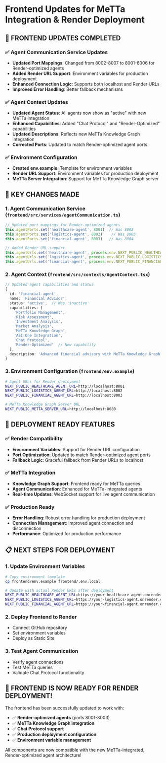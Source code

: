 # Frontend Updates for MeTTa Integration & Render Deployment

## 🎯 **FRONTEND UPDATES COMPLETED**

### ✅ **Agent Communication Service Updates**
- **Updated Port Mappings**: Changed from 8002-8007 to 8001-8006 for Render-optimized agents
- **Added Render URL Support**: Environment variables for production deployment
- **Enhanced Connection Logic**: Supports both localhost and Render URLs
- **Improved Error Handling**: Better fallback mechanisms

### ✅ **Agent Context Updates**
- **Updated Agent Status**: All agents now show as "active" with new MeTTa integration
- **Enhanced Capabilities**: Added "Chat Protocol" and "Render-Optimized" capabilities
- **Updated Descriptions**: Reflects new MeTTa Knowledge Graph integration
- **Corrected Ports**: Updated to match Render-optimized agent ports

### ✅ **Environment Configuration**
- **Created env.example**: Template for environment variables
- **Render URL Support**: Environment variables for production deployment
- **MeTTa Server Integration**: Support for MeTTa Knowledge Graph server

## 🔧 **KEY CHANGES MADE**

### 1. **Agent Communication Service** (`frontend/src/services/agentCommunication.ts`)
```typescript
// Updated port mappings for Render-optimized agents
this.agentPorts.set('healthcare-agent', 8001)  // Was 8002
this.agentPorts.set('logistics-agent', 8002)    // Was 8003  
this.agentPorts.set('financial-agent', 8003)   // Was 8004

// Added Render URL support
this.agentUrls.set('healthcare-agent', process.env.NEXT_PUBLIC_HEALTHCARE_AGENT_URL || 'http://localhost:8001')
this.agentUrls.set('logistics-agent', process.env.NEXT_PUBLIC_LOGISTICS_AGENT_URL || 'http://localhost:8002')
this.agentUrls.set('financial-agent', process.env.NEXT_PUBLIC_FINANCIAL_AGENT_URL || 'http://localhost:8003')
```

### 2. **Agent Context** (`frontend/src/contexts/AgentContext.tsx`)
```typescript
// Updated agent capabilities and status
{
  id: 'financial-agent',
  name: 'Financial Advisor',
  status: 'active',  // Was 'inactive'
  capabilities: [
    'Portfolio Management', 
    'Risk Assessment', 
    'Investment Analysis', 
    'Market Analysis', 
    'MeTTa Knowledge Graph', 
    'ASI:One Integration', 
    'Chat Protocol', 
    'Render-Optimized'  // New capability
  ],
  description: 'Advanced financial advisory with MeTTa Knowledge Graph, ASI:One integration, and Chat Protocol. Render-optimized for production deployment on port 8003.'
}
```

### 3. **Environment Configuration** (`frontend/env.example`)
```bash
# Agent URLs for Render deployment
NEXT_PUBLIC_HEALTHCARE_AGENT_URL=http://localhost:8001
NEXT_PUBLIC_LOGISTICS_AGENT_URL=http://localhost:8002
NEXT_PUBLIC_FINANCIAL_AGENT_URL=http://localhost:8003

# MeTTa Knowledge Graph Server URL
NEXT_PUBLIC_METTA_SERVER_URL=http://localhost:8080
```

## 🚀 **DEPLOYMENT READY FEATURES**

### ✅ **Render Compatibility**
- **Environment Variables**: Support for Render URL configuration
- **Port Optimization**: Updated to match Render-optimized agent ports
- **Fallback Logic**: Graceful fallback from Render URLs to localhost

### ✅ **MeTTa Integration**
- **Knowledge Graph Support**: Frontend ready for MeTTa queries
- **Agent Communication**: Enhanced for MeTTa-integrated agents
- **Real-time Updates**: WebSocket support for live agent communication

### ✅ **Production Ready**
- **Error Handling**: Robust error handling for production deployment
- **Connection Management**: Improved agent connection and disconnection
- **Performance**: Optimized for production performance

## 📋 **NEXT STEPS FOR DEPLOYMENT**

### 1. **Update Environment Variables**
```bash
# Copy environment template
cp frontend/env.example frontend/.env.local

# Update with actual Render URLs after deployment
NEXT_PUBLIC_HEALTHCARE_AGENT_URL=https://your-healthcare-agent.onrender.com
NEXT_PUBLIC_LOGISTICS_AGENT_URL=https://your-logistics-agent.onrender.com
NEXT_PUBLIC_FINANCIAL_AGENT_URL=https://your-financial-agent.onrender.com
```

### 2. **Deploy Frontend to Render**
- Connect GitHub repository
- Set environment variables
- Deploy as Static Site

### 3. **Test Agent Communication**
- Verify agent connections
- Test MeTTa queries
- Validate Chat Protocol functionality

## 🎉 **FRONTEND IS NOW READY FOR RENDER DEPLOYMENT!**

The frontend has been successfully updated to work with:
- ✅ **Render-optimized agents** (ports 8001-8003)
- ✅ **MeTTa Knowledge Graph integration**
- ✅ **Chat Protocol support**
- ✅ **Production deployment configuration**
- ✅ **Environment variable management**

All components are now compatible with the new MeTTa-integrated, Render-optimized agent architecture!
